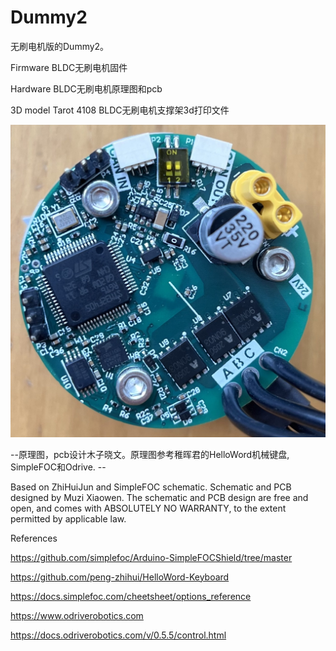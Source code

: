 # Dummy2
无刷电机版的Dummy2。

Firmware BLDC无刷电机固件

Hardware BLDC无刷电机原理图和pcb

3D model Tarot 4108 BLDC无刷电机支撑架3d打印文件

![](../images/bldc.jpg)

--原理图，pcb设计木子晓文。原理图参考稚晖君的HelloWord机械键盘, SimpleFOC和Odrive. --

Based on ZhiHuiJun and SimpleFOC schematic. Schematic and PCB designed by Muzi Xiaowen. 
The schematic and PCB design are free and open, and comes with ABSOLUTELY NO WARRANTY, to the extent permitted by applicable law.

References

https://github.com/simplefoc/Arduino-SimpleFOCShield/tree/master

https://github.com/peng-zhihui/HelloWord-Keyboard

https://docs.simplefoc.com/cheetsheet/options_reference

https://www.odriverobotics.com

https://docs.odriverobotics.com/v/0.5.5/control.html
